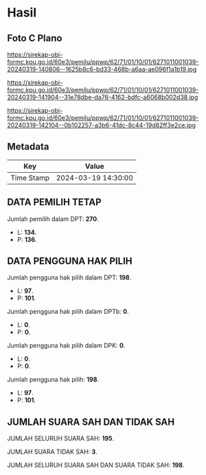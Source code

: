 # Hasil

## Foto C Plano

https://sirekap-obj-formc.kpu.go.id/60e3/pemilu/ppwp/62/71/01/10/01/6271011001039-20240319-140806--1625b8c6-bd33-468b-a6aa-ae096f1a1b19.jpg

https://sirekap-obj-formc.kpu.go.id/60e3/pemilu/ppwp/62/71/01/10/01/6271011001039-20240319-141904--31e78dbe-da76-4162-bdfc-a6068b002d38.jpg

https://sirekap-obj-formc.kpu.go.id/60e3/pemilu/ppwp/62/71/01/10/01/6271011001039-20240319-142104--0b102257-a3b6-41dc-8c44-19d82ff3e2ce.jpg


## Metadata

| Key        | Value               |
| ---------- | ------------------- |
| Time Stamp | 2024-03-19 14:30:00 |


## DATA PEMILIH TETAP

Jumlah pemilih dalam DPT: **270**.
 * L: **134**.
 * P: **136**.

## DATA PENGGUNA HAK PILIH

Jumlah pengguna hak pilih dalam DPT: **198**.
 * L: **97**.
 * P: **101**.

Jumlah pengguna hak pilih dalam DPTb: **0**.
 * L: **0**.
 * P: **0**.

Jumlah pengguna hak pilih dalam DPK: **0**.
 * L: **0**.
 * P: **0**.

Jumlah pengguna hak pilih: **198**.
 * L: **97**.
 * P: **101**.

## JUMLAH SUARA SAH DAN TIDAK SAH

JUMLAH SELURUH SUARA SAH: **195**.

JUMLAH SUARA TIDAK SAH: **3**.

JUMLAH SELURUH SUARA SAH DAN SUARA TIDAK SAH: **198**.


